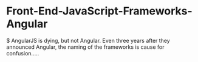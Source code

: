 # Front-End-JavaScript-Frameworks-Angular
 $ AngularJS is dying, but not Angular. Even three years after they announced Angular, the naming of the frameworks is cause for confusion.....
